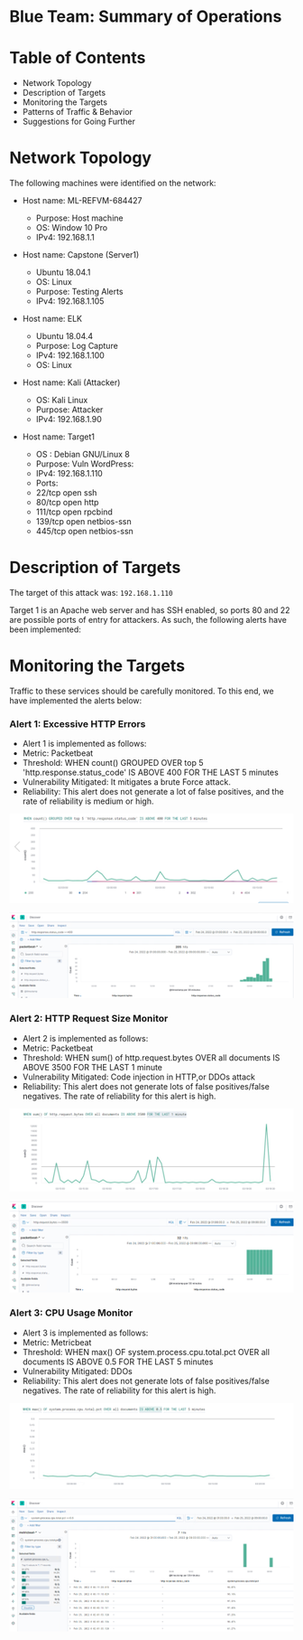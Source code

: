  # Blue Team: Summary of Operations
 
# Table of Contents

- Network Topology
- Description of Targets
- Monitoring the Targets
- Patterns of Traffic & Behavior
- Suggestions for Going Further

# Network Topology

The following machines were identified on the network:

- Host name: ML-REFVM-684427
  - Purpose: Host machine
  - OS: Window 10 Pro
  - IPv4: 192.168.1.1

- Host name: Capstone (Server1) 
   - Ubuntu 18.04.1
   - OS: Linux
   - Purpose: Testing Alerts
   - IPv4: 192.168.1.105

          
- Host name: ELK 
  - Ubuntu 18.04.4
  - Purpose: Log Capture
  - IPv4: 192.168.1.100
  - OS: Linux


- Host name: Kali (Attacker)      
  - OS: Kali Linux 
  - Purpose: Attacker 
  - IPv4: 192.168.1.90


- Host name: Target1
  - OS : Debian GNU/Linux 8
  - Purpose: Vuln WordPress:
  - IPv4: 192.168.1.110
  - Ports: 
  - 22/tcp     open   ssh
  - 80/tcp     open   http
  - 111/tcp    open   rpcbind
  - 139/tcp   open   netbios-ssn
  - 445/tcp   open   netbios-ssn

# Description of Targets

The target of this attack was: `192.168.1.110`

Target 1 is an Apache web server and has SSH enabled, so ports 80 and 22 are possible ports of entry for attackers. As such, the following alerts have been implemented:

# Monitoring the Targets

Traffic to these services should be carefully monitored. To this end, we have implemented the alerts below:

### Alert 1: Excessive HTTP Errors
  - Alert 1 is implemented as follows:
  - Metric: Packetbeat
  - Threshold: WHEN count() GROUPED OVER top 5 'http.response.status_code' IS ABOVE 400 FOR THE LAST 5 minutes
  - Vulnerability Mitigated: It mitigates a brute Force attack.
  - Reliability: This alert does not generate a lot of false positives, and the rate of reliability is medium or high. 
 
![](Images/Alert%201%20Rules.png)

![](Images/Kibana%20Alert%201.png)



### Alert 2: HTTP Request Size Monitor
  - Alert 2 is implemented as follows:
  - Metric: Packetbeat
  - Threshold: WHEN sum() of http.request.bytes OVER all documents IS ABOVE 3500 FOR THE LAST 1 minute
  - Vulnerability Mitigated: Code injection in HTTP,or DDOs attack
  - Reliability: This alert does not generate lots of false positives/false negatives. The rate of reliability for this alert is high. 

![](Images/Alert%202%20rules.png)

![](Images/Kibana%20Alert%202.png)



### Alert 3: CPU Usage Monitor
  - Alert 3 is implemented as follows:
  - Metric: Metricbeat
  - Threshold: WHEN max() OF system.process.cpu.total.pct OVER all documents IS ABOVE 0.5 FOR THE LAST 5 minutes
  - Vulnerability Mitigated:  DDOs 
  - Reliability: This alert does not generate lots of false positives/false negatives. The rate of reliability for this alert is high.
  
![](Images/Alert%203%20Rules.png)

![](Images/Kibana%20Alert%203.png)












